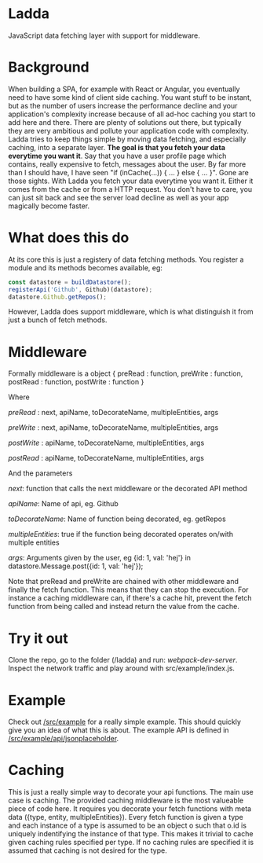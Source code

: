 # Ladda
JavaScript data fetching layer with support for middleware.

# Background
When building a SPA, for example with React or Angular, you eventually need to have some kind of client side caching. You want stuff to be instant, but as the number of users increase the performance decline and your application's complexity increase because of all ad-hoc caching you start to add here and there. There are plenty of solutions out there, but typically they are very ambitious and pollute your application code with complexity. Ladda tries to keep things simple by moving data fetching, and especially caching, into a separate layer. **The goal is that you fetch your data everytime you want it**. Say that you have a user profile page which contains, really expensive to fetch, messages about the user. By far more than I should have, I have seen "if (inCache(...)) { ... } else { ... }". Gone are those sights. With Ladda you fetch your data everytime you want it. Either it comes from the cache or from a HTTP request. You don't have to care, you can just sit back and see the server load decline as well as your app magically become faster.

# What does this do
At its core this is just a registery of data fetching methods. You register a module and its methods becomes available, eg:

```javascript
const datastore = buildDatastore();
registerApi('Github', Github)(datastore);
datastore.Github.getRepos();
```

However, Ladda does support middleware, which is what distinguish it
from just a bunch of fetch methods.

# Middleware
Formally middleware is a object { preRead : function, preWrite : function, postRead : function, postWrite : function }

Where

  *preRead* : next, apiName, toDecorateName, multipleEntities, args
  
  *preWrite* : next, apiName, toDecorateName, multipleEntities, args
  
  *postWrite* : apiName, toDecorateName, multipleEntities, args
  
  *postRead* : apiName, toDecorateName, multipleEntities, args

And the parameters

  *next*: function that calls the next middleware or the decorated API method
  
  *apiName*: Name of api, eg. Github
  
  *toDecorateName*: Name of function being decorated, eg. getRepos
  
  *multipleEntities*: true if the function being decorated operates on/with multiple entities
  
  *args*: Arguments given by the user, eg {id: 1, val: 'hej'} in datastore.Message.post({id: 1, val: 'hej'});

Note that preRead and preWrite are chained with other middleware and finally the fetch function. This means that they can stop the execution. For instance a caching middleware can, if there's a cache hit, prevent the fetch function from being called and instead return the value from the cache.

# Try it out
Clone the repo, go to the folder (/ladda) and run: *webpack-dev-server*.
Inspect the network traffic and play around with src/example/index.js.

# Example
Check out [/src/example](https://github.com/petercrona/ladda/blob/master/src/example/index.js) for a really simple example. This should quickly give you an idea of what this is about. The example API is defined in [/src/example/api/jsonplaceholder](https://github.com/petercrona/ladda/blob/master/src/example/api/jsonplaceholder.js).

# Caching
This is just a really simple way to decorate your api functions. The main use case is caching. The provided caching middleware is the most valueable piece of code here. It requires you decorate your fetch functions with meta data ({type, entity, multipleEntities}). Every fetch function is given a type and each instance of a type is assumed to be an object o such that o.id is uniquely indentifying the instance of that type. This makes it trivial to cache given caching rules specified per type. If no caching rules are specified it is assumed that caching is not desired for the type.
